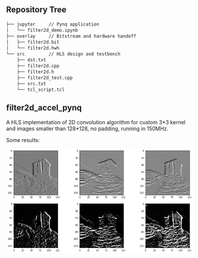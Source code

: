 
## Repository Tree

```
├── jupyter     // Pynq application
│   └── filter2d_demo.ipynb
├── overlay     // Bitstream and hardware handoff
│   ├── filter2d.bit
│   └── filter2d.hwh
└── src         // HLS design and testbench
    ├── dst.txt
    ├── filter2d.cpp
    ├── filter2d.h
    ├── filter2d_test.cpp
    ├── src.txt
    └── tcl_script.tcl
```
    
## filter2d_accel_pynq

A HLS implementation of 2D convolution algorithm for custom 3\*3 kernel and images smaller than 128\*128, no padding, running in 150MHz.

Some results: 

![](./demo.png)

